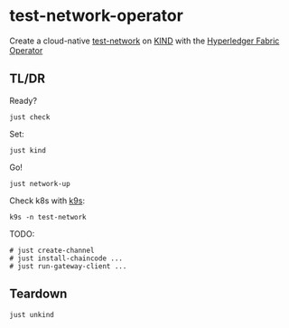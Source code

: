 # test-network-operator

Create a cloud-native [test-network](https://github.com/hyperledger/fabric-samples/tree/main/test-network) on [KIND](https://kind.sigs.k8s.io) with the [Hyperledger Fabric Operator](https://github.com/hyperledger-labs/fabric-operator)  

## TL/DR

Ready?
```shell
just check 
```

Set:
```shell
just kind 
```

Go!
```shell
just network-up
```

Check k8s with [k9s](https://k9scli.io/topics/install/):  
```shell
k9s -n test-network
```

TODO: 
```shell
# just create-channel
# just install-chaincode ... 
# just run-gateway-client ... 
```



## Teardown

```shell
just unkind
```